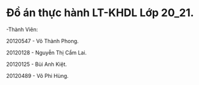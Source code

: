 # Đồ án thực hành LT-KHDL Lớp 20_21.
-Thành Viên:

  20120547 - Võ Thành Phong.
  
  20120128 - Nguyễn Thị Cẩm Lai.
  
  20120125 - Bùi Anh Kiệt.
  
  20120489 - Võ Phi Hùng.
